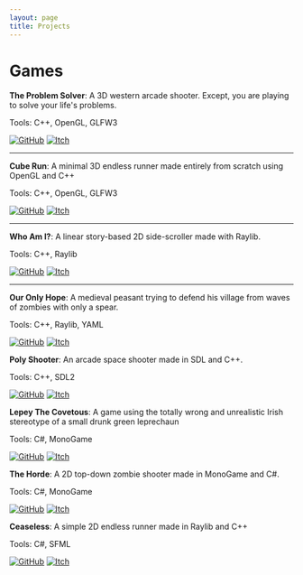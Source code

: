 ```yaml
---
layout: page
title: Projects
---
```


# Games

 __The Problem Solver__: A 3D western arcade shooter. Except, you are playing to solve your life's problems. 

Tools: C++, OpenGL, GLFW3

[![GitHub](https://mohamedag2002.github.io/assets/img/icons/github_icon.png)](http://github.com/MohamedAG2002/TheProblemSolver) 
[![Itch](https://mohamedag2002.github.io/assets/img/icons/itch_icon.png)](https://frodoalaska.itch.io/the-problem-solver)       
--- --- --- --- --- --- --- --- --- --- --- --- --- --- --- --- --- --- --- --- --- --- --- --- --- --- --- --- --- --- --- --- --- --- --- --- 

__Cube Run__: A minimal 3D endless runner made entirely from scratch using OpenGL and C++

Tools: C++, OpenGL, GLFW3

[![GitHub](https://mohamedag2002.github.io/assets/img/icons/github_icon.png)](http://github.com/MohamedAG2002/CubeRun)
[![Itch](https://mohamedag2002.github.io/assets/img/icons/itch_icon.png)](https://frodoalaska.itch.io/cube-run)

***

__Who Am I?__: A linear story-based 2D side-scroller made with Raylib.

Tools: C++, Raylib

[![GitHub](https://mohamedag2002.github.io/assets/img/icons/github_icon.png)](http://github.com/MohamedAG2002/WhoAmI)
[![Itch](https://mohamedag2002.github.io/assets/img/icons/itch_icon.png)](https://frodoalaska.itch.io/who-am-i)

___

__Our Only Hope__: A medieval peasant trying to defend his village from waves of zombies with only a spear.

Tools: C++, Raylib, YAML

[![GitHub](https://mohamedag2002.github.io/assets/img/icons/github_icon.png)](http://github.com/MohamedAG2002/OurOnlyHope)
[![Itch](https://mohamedag2002.github.io/assets/img/icons/itch_icon.png)](https://frodoalaska.itch.io/our-only-hope)

__Poly Shooter__: An arcade space shooter made in SDL and C++.

Tools: C++, SDL2

[![GitHub](https://mohamedag2002.github.io/assets/img/icons/github_icon.png)](http://github.com/MohamedAG2002/PolyShooter)
[![Itch](https://mohamedag2002.github.io/assets/img/icons/itch_icon.png)](https://frodoalaska.itch.io/poly-shooter)

__Lepey The Covetous__: A game using the totally wrong and unrealistic Irish stereotype of a small drunk green leprechaun

Tools: C#, MonoGame

[![GitHub](https://mohamedag2002.github.io/assets/img/icons/github_icon.png)](http://github.com/MohamedAG2002/LepeyTheCovetous)
[![Itch](https://mohamedag2002.github.io/assets/img/icons/itch_icon.png)](https://frodoalaska.itch.io/lepey-the-covetous)

__The Horde__: A 2D top-down zombie shooter made in MonoGame and C#.

Tools: C#, MonoGame

[![GitHub](https://mohamedag2002.github.io/assets/img/icons/github_icon.png)](http://github.com/MohamedAG2002/TheHorde)
[![Itch](https://mohamedag2002.github.io/assets/img/icons/itch_icon.png)](https://frodoalaska.itch.io/the-horde)

__Ceaseless__: A simple 2D endless runner made in Raylib and C++

Tools: C#, SFML

[![GitHub](https://mohamedag2002.github.io/assets/img/icons/github_icon.png)](http://github.com/MohamedAG2002/Ceaseless)
[![Itch](https://mohamedag2002.github.io/assets/img/icons/itch_icon.png)](https://frodoalaska.itch.io/ceaseless)
